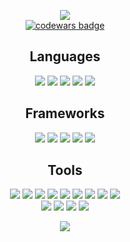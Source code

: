 <p align="center">
  <img src = "https://github-readme-stats.vercel.app/api?username=daviddicken&show_icons=true&theme=onedark"><br>
  <a target="_blank" href="https://www.codewars.com/users/daviddicken"><img src="https://www.codewars.com/users/daviddicken/badges/large" alt="codewars badge" /></a>
  
</p>
<h2 align="center">Languages</h2>
<p align="center">
  <img src = "https://img.shields.io/badge/-Java-1572B6?style=flat&logo=java&logoColor=white">
  <img src = "https://img.shields.io/badge/-C++-1572B6?style=flat&logo=c%2B%2B&logoColor=white">
<!--   <img src = "https://img.shields.io/badge/C%23%20-%23239120.svg?style=flat&logo=c%2B%2B&logoColor=ffffff"> -->
  <img src = "https://img.shields.io/badge/-JavaScript-787878?style=flat&logo=javascript&logoColor=white">
<!--   <img src = "https://img.shields.io/badge/Python%20-%2314354C.svg?style=flat&logo=python&logoColor=ffffff"> -->
  <img src = "https://img.shields.io/badge/-HTML5-E34F26?style=flat&logo=html5&logoColor=white"> 
  <img src = "https://img.shields.io/badge/-CSS3-1572B6?style=flat&logo=css3&logoColor=white">
 
  
  
</p>
<h2 align="center">Frameworks</h2>
<p align="center">
<!--   <img src="https://img.shields.io/badge/.NET Core-net%23239120.svg?style=flat&logo=dot-net&logoColor=00c8ff"> -->
<!--   <img src="https://img.shields.io/badge/-React-000000?style=flat&logo=react&logoColor=00c8ff"> -->
  <img src="https://img.shields.io/badge/jQuery%20-%230769AD.svg?style=flat&logo=jquery&logoColor=00c8ff">
<!--   <img src="https://img.shields.io/badge/Django%20-%23092E20.svg?style=flat&logo=django&logoColor=00c8ff"> -->
  <img src="https://img.shields.io/badge/Bootstrap%20-%23563D7C.svg?style=flat&logo=bootstrap&logoColor=00c8ff">
  <img src="https://img.shields.io/badge/Springboot-%23563D7C.svg?style=flat&logo=Springboot&logoColor=00c8ff">
  <img src="https://img.shields.io/badge/Amplify-%23563D7C.svg?style=flat&logo=amazon&logoColor=00c8ff">
  <img src="https://img.shields.io/badge/AndroidSDK-%23563D7C.svg?style=flat&logo=android&logoColor=00c8ff">
  
  
<!--   <img src="https://img.shields.io/badge/Material%20UI%20-%230081CB.svg?style=flat&logo=material-ui&logoColor=00c8ff"> -->
<!--   <img src="https://img.shields.io/badge/Xamarin%20Forms-%233498DB.svg?style=flat&logo=xamarin&logoColor=00c8ff"> -->
</p>
<h2 align="center">Tools</h2>
<p align="center">
  <img src="https://img.shields.io/badge/-Express.js-787878?style=flat">
  <img src="https://img.shields.io/badge/-Node.js-3C873A?style=flat&logo=Node.js&logoColor=white">
  <img src="http://img.shields.io/badge/-Git-F1502F?style=flat&logo=git&logoColor=FFFFFF">
  <img src="http://img.shields.io/badge/-Github-000000?style=flat&logo=github&logoColor=FFFFFF">
  <img src="http://img.shields.io/badge/-VS%20Code-007ACC?style=flat&logo=visual%20studio%20code&logoColor=white">
  <img src="http://img.shields.io/badge/-Visual%20Studio-007ACC?style=flat&logo=visual%20studio&logoColor=white">
  <img src="http://img.shields.io/badge/-IntelliJ-007ACC?style=flat&logo=jetbrains&logoColor=white">
  <img src="http://img.shields.io/badge/-IntelliJ-007ACC?style=flat&logo=jetbrains&logoColo
  <img src="http://img.shields.io/badge/-IntelliJ-007ACC?style=flat&logo=https://www.google.com/url?sa=i&url=https%3A%2F%2Fsnapcraft.io%2Fintellij-idea-community&psig=AOvVaw10SmOwcyC1xA0u1fUfUVj0&ust=1607831060629000&source=images&cd=vfe&ved=0CAIQjRxqFwoTCNDCodDDx-0CFQAAAAAdAAAAABAP&logoColor=white">
  
  
  
  <img src="http://img.shields.io/badge/-Heroku-430098?style=flat&logo=heroku&logoColor=white">
  <br>
  <img src="https://img.shields.io/badge/AWS%20-%230072C6.svg?style=flat&logo=amazon&logoColor=00c8ff">
  <img src="https://img.shields.io/badge/SQL-CC2927?style=flat&logo=sql&logoColor=00c8ff">
  <img src="https://img.shields.io/badge/Postgres-%23316192.svg?style=flat&logo=postgresql&logoColor=00c8ff">
  <img src="https://img.shields.io/badge/Android Studio-%23316192.svg?style=flat&logo=android&logoColor=00c8ff">
 
 </p>
 <p align="center">
  <img src="https://github-readme-stats.vercel.app/api/top-langs/?username=daviddicken&layout=)](https://github.com/anuraghazra/github-readme-stats&theme=onedark">
 </p>
<!-- [![Top Langs](https://github-readme-stats.vercel.app/api/top-langs/?username=daviddicken&layout=compact)](https://github.com/anuraghazra/github-readme-stats) -->


